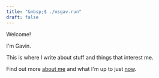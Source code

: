 ```yaml
---
title: "&nbsp;$ ./osgav.run"
draft: false
---
```


Welcome!

I'm Gavin. 

This is where I write about stuff and things that interest me.

Find out more [about me](/whois/osgav.html) and what I'm up to just [now](/now/now.html).
